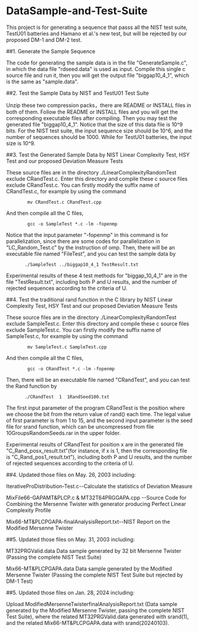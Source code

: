 # DataSample-and-Test-Suite
This project is for generating a sequence that passs all the NIST test suite,  TestU01 batteries and Hamano et al.'s new test,
but will be rejected by our proposed DM-1 and DM-2 test.

##1. Generate the Sample Sequence 

   The code for generating the sample data is in the file "GenerateSample.c", in which the data file "rdseed.data" is used as input.  Compile this single c source file and run it, then you will get the output file "biggap10_4_1", which is the same as "sample.data".

##2. Test the Sample Data by NIST and TestU01 Test Suite

   Unzip these two compression packs，there are README or INSTALL files in both of them. Follow the README or INSTALL files and you will get the corresponding executable files after compiling. Then  you may test the generated file "biggap10_4_1". Notice that the size of this data file is 10^9 bits. For the NIST test suite, the input sequence size should be 10^6, and the number of sequences should be 1000.  While for TestU01 batteries, the input size is 10^9.

##3. Test the Generated Sample Data by NIST Linear Complexity Test, HSY Test and our proposed Deviation Measure Tests

   These source files are in the directory ./LinearComplexityRandomTest exclude CRandTest.c. Enter this directory and compile these c source files exclude CRandTest.c. You can firstly modify the suffix name of CRandTest.c, for example by using the command
            
            mv CRandTest.c CRandTest.cpp

And then compile all the C files,

            gcc -o SampleTest *.c -lm -fopenmp 
   
   Notice that the input parameter "-fopenmp" in this command is for parallelization,  since there are some codes for parallelization in  "LC_Random_Test.c" by the instruction of omp. Then, there will be an executable file named "FileTest", and you can test the sample data by
           
           ./SampleTest ../biggap10_4_1 TestResult.txt
   
   Experimental results of these 4 test methods for "biggap_10_4_1"  are in the file "TestResult.txt", including both P and U results, and the number of rejected sequences according to the criteria of U.
   
##4. Test the traditional rand function in the C library by NIST Linear Complexity Test, HSY Test and our proposed Deviation Measure Tests

   These source files are in the directory ./LinearComplexityRandomTest exclude SampleTest.c. Enter this directory and compile these c source files exclude SampleTest.c. You can firstly modify the suffix name of SampleTest.c, for example by using the command
            
            mv SampleTest.c SampleTest.cpp

And then compile all the C files,

            gcc -o CRandTest *.c -lm -fopenmp 
   
   Then, there will be an executable file named "CRandTest", and you can test the Rand function by
           
           ./CRandTest  1  1RandSeed100.txt
The first input parameter of the program CRandTest is the position where we choose the bit from the return value of rand() each time. The legal value of first parameter is from 1 to 15, and the second input parameter is the seed file for srand function, which can be uncompressed from file 10GroupsRandomSeeds.rar in the upper folder.   
  
   Experimental results of CRandTest for position x are in the generated file "C_Rand_posx_result.txt"(for instance, if x is 1, then the corresponding file is "C_Rand_pos1_result.txt"), including both P and U results, and the number of rejected sequences according to the criteria of U.
   
  
##4.  Updated those files on May. 26, 2003 including:

IterativeProDistribution-Test.c--Calculate the statistics of Deviation Measure

MixFile66-GAPAMT&PLCP.c & MT32T64PRGGAPA.cpp  --Source Code for Combining the Mersenne Twister with generator producing Perfect Linear Complexity Profile

Mix66-MT&PLCPGAPA-finalAnalysisReport.txt--NIST Report on the Modified Mersenne Twister

##5.  Updated those files on May. 31, 2003 including:

MT32PRGValid.data     Data sample generated by 32 bit Mersenne Twister (Passing the complete NIST Test Suite)

Mix66-MT&PLCPGAPA.data    Data sample generated by the Modified Mersenne Twister (Passing the complete NIST Test Suite but rejected by DM-1 Test)

##5.  Updated those files on Jan. 28, 2024 including:

Upload ModifiedMersenneTwisterfinalAnalysisReport.txt (Data sample generated by the Modified Mersenne Twister, passing the complete NIST Test Suite), where the related MT32PRGValid.data generated with srand(1), and the related Mix66-MT&PLCPGAPA.data  with srand(20240103).   
 
 
                                             
   
